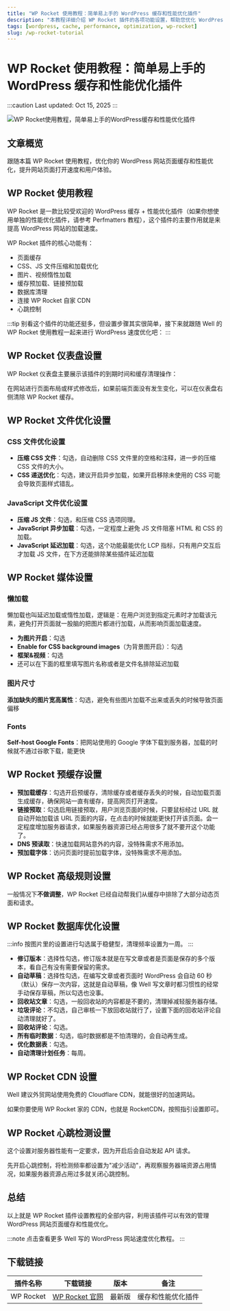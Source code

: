 ```yaml
---
title: "WP Rocket 使用教程：简单易上手的 WordPress 缓存和性能优化插件"
description: "本教程详细介绍 WP Rocket 插件的各项功能设置，帮助您优化 WordPress 网站的页面缓存和性能。"
tags: [wordpress, cache, performance, optimization, wp-rocket]
slug: /wp-rocket-tutorial
---
```


# WP Rocket 使用教程：简单易上手的 WordPress 缓存和性能优化插件

:::caution
Last updated: Oct 15, 2025
:::

![WP Rocket使用教程，简单易上手的WordPress缓存和性能优化插件](https://website-custom.com/wp-content/uploads/2025/03/performance.webp)

## 文章概览

跟随本篇 WP Rocket 使用教程，优化你的 WordPress 网站页面缓存和性能优化，提升网站页面打开速度和用户体验。

## WP Rocket 使用教程

WP Rocket 是一款比较受欢迎的 WordPress 缓存 + 性能优化插件（如果你想使用单独的性能优化插件，请参考 Perfmatters 教程），这个插件的主要作用就是来提高 WordPress 网站的加载速度。

WP Rocket 插件的核心功能有：

- 页面缓存
- CSS、JS 文件压缩和加载优化
- 图片、视频惰性加载
- 缓存预加载、链接预加载
- 数据库清理
- 连接 WP Rocket 自家 CDN
- 心跳控制

:::tip
别看这个插件的功能还挺多，但设置步骤其实很简单，接下来就跟随 Well 的 WP Rocket 使用教程一起来进行 WordPress 速度优化吧：
:::

## WP Rocket 仪表盘设置

WP Rocket 仪表盘主要展示该插件的到期时间和缓存清理操作：

在网站进行页面布局或样式修改后，如果前端页面没有发生变化，可以在仪表盘右侧清除 WP Rocket 缓存。

## WP Rocket 文件优化设置

### CSS 文件优化设置

- **压缩 CSS 文件**：勾选，自动删除 CSS 文件里的空格和注释，进一步的压缩 CSS 文件的大小。
- **CSS 递送优化**：勾选，建议开启异步加载，如果开启移除未使用的 CSS 可能会导致页面样式错乱。

### JavaScript 文件优化设置

- **压缩 JS 文件**：勾选，和压缩 CSS 选项同理。
- **JavaScript 异步加载**：勾选，一定程度上避免 JS 文件阻塞 HTML 和 CSS 的加载。
- **JavaScript 延迟加载**：勾选，这个功能最能优化 LCP 指标，只有用户交互后才加载 JS 文件，在下方还能排除某些插件延迟加载

## WP Rocket 媒体设置

### 懒加载

懒加载也叫延迟加载或惰性加载，逻辑是：在用户浏览到指定元素时才加载该元素，避免打开页面就一股脑的把图片都进行加载，从而影响页面加载速度。

- **为图片开启**：勾选
- **Enable for CSS background images**（为背景图开启）：勾选
- **框架&视频**：勾选
- 还可以在下面的框里填写图片名称或者是文件名排除延迟加载

### 图片尺寸

**添加缺失的图片宽高属性**：勾选，避免有些图片加载不出来或丢失的时候导致页面偏移

### Fonts

**Self-host Google Fonts**：把网站使用的 Google 字体下载到服务器，加载的时候就不通过谷歌下载，能更快

## WP Rocket 预缓存设置

- **预加载缓存**：勾选开启预缓存，清除缓存或者缓存丢失的时候，自动加载页面生成缓存，确保网站一直有缓存，提高网页打开速度。
- **链接预取**：勾选启用链接预取，用户浏览页面的时候，只要鼠标经过 URL 就自动开始加载该 URL 页面的内容，在点击的时候就能更快打开该页面。会一定程度增加服务器请求，如果服务器资源已经占用很多了就不要开这个功能了。
- **DNS 预读取**：快速加载网站意外的内容，没特殊需求不用添加。
- **预加载字体**：访问页面时提前加载字体，没特殊需求不用添加。

## WP Rocket 高级规则设置

一般情况下**不做调整**，WP Rocket 已经自动帮我们从缓存中排除了大部分动态页面和请求。

## WP Rocket 数据库优化设置

:::info
按图片里的设置进行勾选属于稳健型，清理频率设置为一周。
:::

- **修订版本**：选择性勾选，修订版本就是在写文章或者是页面是保存的多个版本，看自己有没有需要保留的需求。
- **自动草稿**：选择性勾选，在编写文章或者页面时 WordPress 会自动 60 秒（默认）保存一次内容，这就是自动草稿，像 Well 写文章时都习惯性的经常手动保存草稿，所以勾选也没事。
- **回收站文章**：勾选，一般回收站的内容都是不要的，清理掉减轻服务器存储。
- **垃圾评论**：不勾选，自己审核一下放回收站就行了，设置下面的回收站评论自动清理就好了。
- **回收站评论**：勾选。
- **所有临时数据**：勾选，临时数据都是不怕清理的，会自动再生成。
- **优化数据表**：勾选。
- **自动清理计划任务**：每周。

## WP Rocket CDN 设置

Well 建议外贸网站使用免费的 Cloudflare CDN，就能很好的加速网站。

如果你要使用 WP Rocket 家的 CDN，也就是 RocketCDN，按照指引设置即可。

## WP Rocket 心跳检测设置

这个设置对服务器性能有一定要求，因为开启后会自动发起 API 请求。

先开启心跳控制，将检测频率都设置为"减少活动"，再观察服务器端资源占用情况，如果服务器资源占用过多就关闭心跳控制。

## 总结

以上就是 WP Rocket 插件设置教程的全部内容，利用该插件可以有效的管理 WordPress 网站页面缓存和性能优化。

:::note
点击查看更多 Well 写的 WordPress 网站速度优化教程。
:::

## 下载链接

| 插件名称 | 下载链接 | 版本 | 备注 |
|---------|----------|------|------|
| WP Rocket | [WP Rocket 官网](https://wp-rocket.me/) | 最新版 | 缓存和性能优化插件 |
